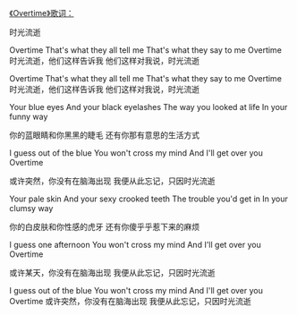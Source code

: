 [《Overtime》歌词：](https://www.xiami.com/lrc/1645514)

时光流逝

Overtime
That's what they all tell me
That's what they say to me
Overtime
时光流逝，他们这样告诉我
他们这样对我说，时光流逝

Overtime
That's what they all tell me
That's what they say to me
Overtime
时光流逝，他们这样告诉我
他们这样对我说，时光流逝

Your blue eyes And your black eyelashes
The way you looked at life In your funny way

你的蓝眼睛和你黑黑的睫毛
还有你那有意思的生活方式

I guess out of the blue You won't cross my mind
And I'll get over you Overtime

或许突然，你没有在脑海出现
我便从此忘记，只因时光流逝

Your pale skin And your sexy crooked teeth
The trouble you'd get in In your clumsy way

你的白皮肤和你性感的虎牙
还有你傻乎乎惹下来的麻烦

I guess one afternoon You won't cross my mind
And I'll get over you Overtime

或许某天，你没有在脑海出现
我便从此忘记，只因时光流逝

I guess out of the blue You won't cross my mind
And I'll get over you Overtime
或许突然，你没有在脑海出现
我便从此忘记，只因时光流逝